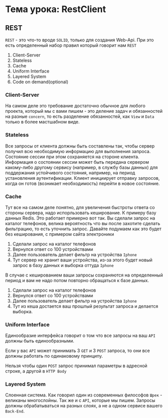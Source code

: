 # Тема урока: RestClient 

## REST 

`REST` - это что-то вроде `SOLID`, только для 
создания Web-Api. При это есть определенный набор правил
который говорит нам `REST`

1. Client-Server 
2. Stateless 
3. Cache
4. Uniform Interface
5. Layered System
6. Code on demand(optional)

### Client-Server 

На самом деле это требование достаточно обычное для 
любого проекта, который мы с вами пишем - это деление
задач и обязанностей на разные `concern`, то есть 
разделение обязанностей, как `View` и `Data` только 
в более мастшабном виде. 


### Stateless 

Все запросы от клиента должны быть составлены так,
чтобы сервер получил всю необходимую информацию для выполнения запроса.
Состояние сессии при этом сохраняется на стороне клиента. 
Информация о состоянии сессии может быть передана сервером какому-либо другому сервису (например, в службу базы данных) 
для поддержания устойчивого состояния, например, на период установления аутентификации. 
Клиент инициирует отправку запросов, когда он готов (возникает необходимость) перейти в новое состояние.

### Cache 

Тут все на самом деле понятно, для увеличения быстроты ответа со стороны
сервера, надо испорльзовать кеширование. К примеру базу данных Redis. 
Это работает примерно вот так. Вы сделали запрос на каталог телефонов, 
велика вероятность что вы после захотите сделать фильтрацию, то есть уточнить
запрос. Давайте подумаем как это будет без кеширования, с примером сайта 
электроники

1. Сделали запрос на каталог телефонов 
2. Вернулся ответ со 100 устройствами 
3. Далее пользователь делает фильтр на устройства `Iphone`
4. Тут сервер не хранит ваши устройства, из-за этого будет новый запрос 
в базу данных и выборка оттуда `Iphone`

В случае с кешированием ваши запросы сохраняются на определенный период 
и вам не надо потом повторно обращаться к базе данных. 

1. Сделали запрос на каталог телефонов
2. Вернулся ответ со 100 устройствами
3. Далее пользователь делает фильтр на устройства `Iphone`
4. Тут из кеша достается ваш прошлый результат запроса и делается выборка. 


### Uniform Interface

Единообразие интерфейса говорит о том что все запросы на ваш `API` 
должны быть единообразными.

Если у вас `API` может принимать 3 `GET` и 3 `POST` запроса, то они все 
должны работать по одинаковому принципу. 

Нельзя чтобы один `POST` запрос принимал параметры в адресной строке, а 
другой в `HTTP Body`


### Layered System 

Слоенная система. Как говорил один из современных философов `Шрек` - великаны 
многослойны. Так же и с `API`, которые мы пишем. 
Запросы должны обрабатываться на разных слоях, а не а одном сервисе вашего 
`Back-End`. 


